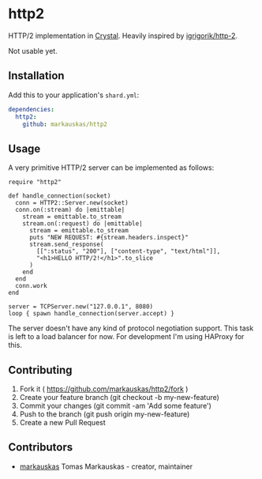# http2

HTTP/2 implementation in [Crystal](http://crystal-lang.org/). Heavily inspired
by [igrigorik/http-2](https://github.com/igrigorik/http-2).

Not usable yet.

## Installation


Add this to your application's `shard.yml`:

```yaml
dependencies:
  http2:
    github: markauskas/http2
```


## Usage

A very primitive HTTP/2 server can be implemented as follows:

```crystal
require "http2"

def handle_connection(socket)
  conn = HTTP2::Server.new(socket)
  conn.on(:stream) do |emittable|
    stream = emittable.to_stream
    stream.on(:request) do |emittable|
      stream = emittable.to_stream
      puts "NEW REQUEST: #{stream.headers.inspect}"
      stream.send_response(
        [[":status", "200"], ["content-type", "text/html"]],
        "<h1>HELLO HTTP/2!</h1>".to_slice
      )
    end
  end
  conn.work
end

server = TCPServer.new("127.0.0.1", 8080)
loop { spawn handle_connection(server.accept) }
```

The server doesn't have any kind of protocol negotiation support. This task is
left to a load balancer for now. For development I'm using HAProxy for this.

## Contributing

1. Fork it ( https://github.com/markauskas/http2/fork )
2. Create your feature branch (git checkout -b my-new-feature)
3. Commit your changes (git commit -am 'Add some feature')
4. Push to the branch (git push origin my-new-feature)
5. Create a new Pull Request

## Contributors

- [markauskas](https://github.com/markauskas) Tomas Markauskas - creator, maintainer
